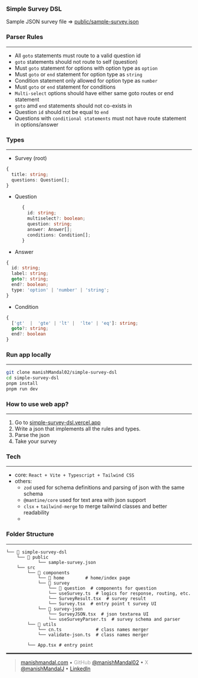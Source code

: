 ### Simple Survey DSL

Sample JSON survey file => [public/sample-survey.json](https://github.com/manishMandal02/simple-survey-dsl/blob/main/public/simple-survey.json)

### Parser Rules

---

- All `goto` statements must route to a valid question id
- `goto` statements should not route to self (question)
- Must `goto` statement for options with option type as `option`
- Must `goto` or `end` statement for option type as `string`
- Condition statement only allowed for option type as `number`
- Must `goto` or `end` statement for conditions
- `Multi-select` options should have either same goto routes or end statement
- `goto` amd `end` statements should not co-exists in
- Question `id` should not be equal to `end`
- Questions with `conditional statements` must not have route statement in options/answer

### Types

---

- Survey (root)

```ts
{
  title: string;
  questions: Question[];
}
```

- Question

```ts
      {
        id: string;
        multiselect?: boolean;
        question: string;
        answer: Answer[];
        conditions: Condition[];
      }
```

- Answer

```ts
{
  id: string;
  label: string;
  goto?: string;
  end?: boolean;
  type: 'option' | 'number' | 'string';
}
```

- Condition

```ts
{
  ['gt'  |  'gte' | 'lt' |  'lte' | 'eq']: string;
  goto?: string;
  end?: boolean
}
```

### Run app locally

---

```bash
git clone manishMandal02/simple-survey-dsl
cd simple-survey-dsl
pnpm install
pnpm run dev
```

### How to use web app?

---

1. Go to [simple-survey-dsl.vercel.app](https://simple-survey-dsl.vercel.app/)
2. Write a json that implements all the rules and types.
3. Parse the json
4. Take your survey

### Tech

---

- core: `React + Vite + Typescript + Tailwind CSS`
- others:
  - `zod` used for schema definitions and parsing of json with the same schema
  - `@mantine/core` used for text area with json support
  - `clsx` + `tailwind-merge` to merge tailwind classes and better readability
  -

### Folder Structure

---

```
└── 📁 simple-survey-dsl
    └── 📁 public
            └── sample-survey.json
    └── src
        └── 📁 components
            └── 📁 home        # home/index page
            └── 📁 survey
                └── 📁 question  # components for question
                └── useSurvey.ts  # logics for response, routing, etc.
                └── SurveyResult.tsx  # survey result
                └── Survey.tsx  # entry point t survey UI
            └── 📁 survey-json
                └── SurveyJSON.tsx  # json textarea UI
                └── useSurveyParser.ts  # survey schema and parser
        └── 📁 utils
            └── cn.ts             # class names merger
            └── validate-json.ts  # class names merger

        └── App.tsx # entry point

```

<hr style="height:3px; border:none; background-color:#2e2e2e;" />

> [manishmandal.com](https://manishmandal.com) • <span style="opacity:0.6;">GitHub </span> [@manishMandal02](https://github.com/manishMandal02) • <span style="opacity:0.6;">X</span> [@manishMandalJ](https://twitter.com/manishMandalJ) • [LinkedIn](https://twitter.com/manishMandalJ)
